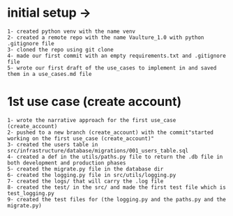 # initial setup ->
    1- created python venv with the name venv
    2- created a remote repo with the name Vaulture_1.0 with python .gitignore file
    3- cloned the repo using git clone
    4- made our first commit with an empty requirements.txt and .gitignore file
    5- wrote our first draft of the use_cases to implement in and saved them in a use_cases.md file
# 1st use case (create account)
    1- wrote the narrative approach for the first use_case (create_account)
    2- pushed to a new branch (create_account) with the commit"started working on the first use_case (create_account)"
    3- created the users table in src/infrastructure/database/migrations/001_users_table.sql
    4- created a def in the utils/paths.py file to return the .db file in both development and production phases
    5- created the migrate.py file in the database dir 
    6- created the logging.py file in src/utils/logging.py
    7- created the logs/ that will carry the .log file
    8- created the test/ in the src/ and made the first test file which is test_logging.py
    9- created the test files for (the logging.py and the paths.py and the migrate.py)
    
